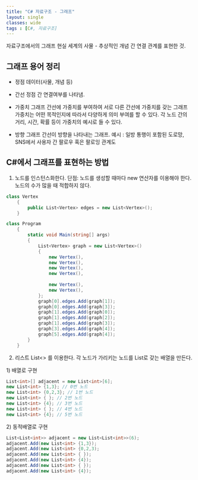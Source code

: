 ```yaml
---
title: "C# 자료구조 - 그래프"
layout: single
classes: wide
tags : [C#, 자료구조]
---
```


자료구조에서의 그래프
현실 세계의 사물 - 추상적인 개념 간 연결 관계를 표현한 것.

## 그래프 용어 정리
- 정점
    데이터(사물, 개념 등)
- 간선
    정점 간 연결여부를 나타냄.

- 가중치 그래프
    간선에 가중치를 부여하여 서로 다른 간선에 가중치를 갖는 그래프
    가중치는 어떤 목적인지에 따라서 다양하게 의미 부여를 할 수 있다.
    각 노드 간의 거리, 시간, 확률 등이 가중치의 예시로 들 수 있다.

- 방향 그래프
    간선이 방향을 나타내는 그래프.
    예시 : 일방 통행이 포함된 도로망, SNS에서 사용자 간 팔로우 혹은 팔로잉 관계도

## C#에서 그래프를 표현하는 방법
1. 노드를 인스턴스화한다.
    단점: 노드를 생성할 때마다 new 연산자를 이용해야 한다.
    노드의 수가 많을 때 적합하지 않다.
```C#
class Vertex
    {
        public List<Vertex> edges = new List<Vertex>();        
    }

class Program 
    {
        static void Main(string[] args)
        {
            List<Vertex> graph = new List<Vertex>()
            {
                new Vertex(),
                new Vertex(),
                new Vertex(),
                new Vertex(),
                
                new Vertex(),
                new Vertex(),
            };
            graph[0].edges.Add(graph[1]);
            graph[0].edges.Add(graph[3]);
            graph[1].edges.Add(graph[0]);
            graph[1].edges.Add(graph[2]);
            graph[1].edges.Add(graph[3]);
            graph[3].edges.Add(graph[4]);
            graph[5].edges.Add(graph[4]);
        }
    }
```


2. 리스트 List<> 를 이용한다.
    각 노드가 가리키는 노드를 List로 갖는 배열을 만든다.
    
1\) 배열로 구현
```C#
List<int>[] adjacent = new List<int>[6];
new List<int> {1,3}; // 0번 노드
new List<int> {0,2,3}; // 1번 노드
new List<int> { }; // 2번 노드
new List<int> {4}; // 3번 노드
new List<int> { }; // 4번 노드
new List<int> {4}; // 5번 노드
```


2\) 동적배열로 구현
```C#
List<List<int>> adjacent = new List<List<int>>(6);
adjacent.Add(new List<int> {1,3});
adjacent.Add(new List<int> {0,2,3);
adjacent.Add(new List<int> { });
adjacent.Add(new List<int> {4});
adjacent.Add(new List<int> { });
adjacent.Add(new List<int> {4});
```

